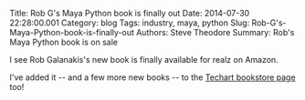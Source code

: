 Title: Rob G's Maya Python book is finally out
Date: 2014-07-30 22:28:00.001
Category: blog
Tags: industry, maya, python
Slug: Rob-G's-Maya-Python-book-is-finally-out
Authors: Steve Theodore
Summary: Rob's Maya Python book is on sale

I see Rob Galanakis's new book is finally available for realz on Amazon.   
  
I've added it -- and a few more new  books -- to the [Techart bookstore page](http://astore.amazon.com/tecsurgui-20) too!  
  
  


